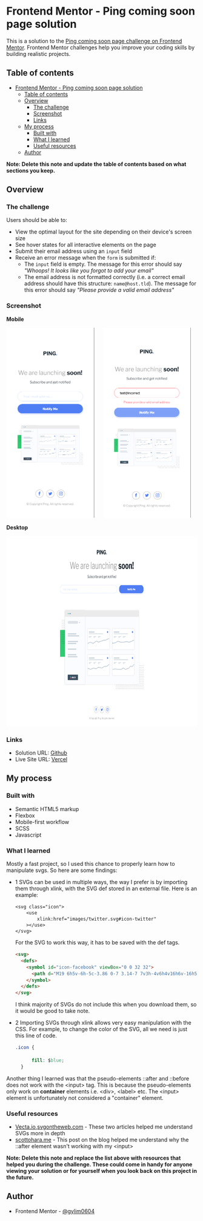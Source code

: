 # Frontend Mentor - Ping coming soon page solution

This is a solution to the [Ping coming soon page challenge on Frontend Mentor](https://www.frontendmentor.io/challenges/ping-single-column-coming-soon-page-5cadd051fec04111f7b848da). Frontend Mentor challenges help you improve your coding skills by building realistic projects. 

## Table of contents

- [Frontend Mentor - Ping coming soon page solution](#frontend-mentor---ping-coming-soon-page-solution)
	- [Table of contents](#table-of-contents)
	- [Overview](#overview)
		- [The challenge](#the-challenge)
		- [Screenshot](#screenshot)
		- [Links](#links)
	- [My process](#my-process)
		- [Built with](#built-with)
		- [What I learned](#what-i-learned)
		- [Useful resources](#useful-resources)
	- [Author](#author)

**Note: Delete this note and update the table of contents based on what sections you keep.**

## Overview

### The challenge

Users should be able to:

- View the optimal layout for the site depending on their device's screen size
- See hover states for all interactive elements on the page
- Submit their email address using an `input` field
- Receive an error message when the `form` is submitted if:
	- The `input` field is empty. The message for this error should say *"Whoops! It looks like you forgot to add your email"*
	- The email address is not formatted correctly (i.e. a correct email address should have this structure: `name@host.tld`). The message for this error should say *"Please provide a valid email address"*

### Screenshot

**Mobile**

<img src="images/../screenshots/mobile.png" height=500 style="padding-right: 20px" alt="mobile-view">
<img src="images/../screenshots/mobile-error.png" height=500 alt="mobile-view with error">

**Desktop**

<img src="images/../screenshots/desktop.png" height=500 alt="Desktop view">

### Links

- Solution URL: [Github](https://github.com/gylim0604/FrontEnd-Mentor-Ping-coming-soon)
- Live Site URL: [Vercel](https://front-end-mentor-ping-coming-soon.vercel.app/)

## My process

### Built with

- Semantic HTML5 markup
- Flexbox
- Mobile-first workflow
- SCSS
- Javascript

### What I learned

Mostly a fast project, so I used this chance to properly learn how to manipulate svgs. 
So here are some findings: 
- 1 SVGs can be used in multiple ways, the way I prefer is by importing them through xlink, with the SVG def stored in an external file. Here is an example:
  ```
  <svg class="icon">
      <use
          xlink:href="images/twitter.svg#icon-twitter"
      ></use>
  </svg>
  ```
  For the SVG to work this way, it has to be saved with the def tags.
  ```html
  <svg>
    <defs>
      <symbol id="icon-facebook" viewBox="0 0 32 32">
        <path d="M19 6h5v-6h-5c-3.86 0-7 3.14-7 7v3h-4v6h4v16h6v-16h5l1-6h-6v-3c0-0.542 0.458-1 1-1z"></path>
      </symbol>
    </defs>
  </svg>
  ```
  I think majority of SVGs do not include this when you download them, so it would be good to take note.

- 2 Importing SVGs through xlink allows very easy manipulation with the CSS. 
  For example, to change the color of the SVG, all we need is just this line of code.
  ```css
  .icon {
        
        fill: $blue;
    }
  ```
Another thing I learned was that the pseudo-elements ::after and ::before does not work with the \<input> tag. This is because the pseudo-elements only work on **container** elements i.e. 
\<div>, \<label> etc. The \<input> element is unfortunately not considered a "container" element. 



### Useful resources

- [Vecta.io](https://vecta.io/blog/best-way-to-embed-svg),[svgontheweb.com](https://svgontheweb.com/) - These two articles helped me understand SVGs more in depth
- [scottohara.me](https://www.scottohara.me/blog/2014/06/24/pseudo-element-input.html) - This post on the blog helped me understand why the ::after element wasn't working with my \<input>

**Note: Delete this note and replace the list above with resources that helped you during the challenge. These could come in handy for anyone viewing your solution or for yourself when you look back on this project in the future.**

## Author
- Frontend Mentor - [@gylim0604](https://www.frontendmentor.io/profile/gylim0604)

